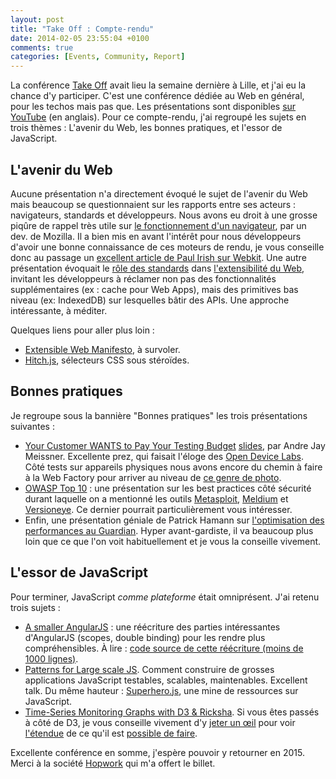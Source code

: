 ```yaml
---
layout: post
title: "Take Off : Compte-rendu"
date: 2014-02-05 23:55:04 +0100
comments: true
categories: [Events, Community, Report]
---
```


La conférence [Take Off](http://takeoffconf.com/2014) avait lieu la semaine dernière à Lille, et j'ai eu la chance d'y participer. C'est une conférence dédiée au Web en général, pour les techos mais pas que. Les présentations sont disponibles [sur YouTube](https://www.youtube.com/user/takeoffconference) (en anglais). Pour ce compte-rendu, j'ai regroupé les sujets en trois thèmes : L'avenir du Web, les bonnes pratiques, et l'essor de JavaScript.

<!-- more -->

## L'avenir du Web

Aucune présentation n'a directement évoqué le sujet de l'avenir du Web mais beaucoup se questionnaient sur les rapports entre ses acteurs : navigateurs, standards et développeurs. Nous avons eu droit à une grosse piqûre de rappel très utile sur [le fonctionnement d'un navigateur](http://paulrouget.com/takeoff2014), par un dev. de Mozilla. Il a bien mis en avant l'intérêt pour nous développeurs d'avoir une bonne connaissance de ces moteurs de rendu, je vous conseille donc au passage un [excellent article de Paul Irish sur Webkit](http://www.paulirish.com/2013/webkit-for-developers/). Une autre présentation évoquait le [rôle des standards](https://www.youtube.com/watch?v=vatY9oDLk1A) dans [l'extensibilité du Web](http://berjon.com/presentations/20140130-own-adventure-web-takeoff/#/), invitant les développeurs à réclamer non pas des fonctionnalités supplémentaires (ex : cache pour Web Apps), mais des primitives bas niveau (ex: IndexedDB) sur lesquelles bâtir des APIs. Une approche intéressante, à méditer.

Quelques liens pour aller plus loin :

- [Extensible Web Manifesto](http://extensiblewebmanifesto.org/), à survoler.
- [Hitch.js](http://extensiblewebmanifesto.org/), sélecteurs CSS sous stéroïdes.

## Bonnes pratiques

Je regroupe sous la bannière "Bonnes pratiques" les trois présentations suivantes :

- [Your Customer WANTS to Pay Your Testing Budget](https://www.youtube.com/watch?v=fxe2pH0cTXc) [slides](https://speakerdeck.com/klickass/your-customers-want-to-pay-your-testing-budget), par Andre Jay Meissner. Excellente prez, qui faisait l'éloge des [Open Device Labs](http://opendevicelab.com/). Côté tests sur appareils physiques nous avons encore du chemin à faire à la Web Factory pour arriver au niveau de [ce genre de photo](https://devicelab.fi/).
- [OWASP Top 10](https://www.owasp.org/index.php/Category:OWASP_Top_Ten_Project) : une présentation sur les best practices côté sécurité durant laquelle on a mentionné les outils [Metasploit](http://www.metasploit.com/), [Meldium](https://www.meldium.com/) et [Versioneye](https://github.com/versioneye/). Ce dernier pourrait particulièrement vous intéresser.
- Enfin, une présentation géniale de Patrick Hamann sur [l'optimisation des performances au Guardian](https://speakerdeck.com/patrickhamann/css-and-the-critical-path). Hyper avant-gardiste, il va beaucoup plus loin que ce que l'on voit habituellement et je vous la conseille vivement.

## L'essor de JavaScript

Pour terminer, JavaScript _comme plateforme_ était omniprésent. J'ai retenu trois sujets :

- [A smaller AngularJS](https://rawgithub.com/timruffles/cute-talk/master/index.html#/) : une réécriture des parties intéressantes d'AngularJS (scopes, double binding) pour les rendre plus compréhensibles. À lire : [code source de cette réécriture (moins de 1000 lignes)](http://timruffles.github.io/cute/).
- [Patterns for Large scale JS](https://speakerdeck.com/kimjoar/patterns-of-large-scale-javascript-applications-1). Comment construire de grosses applications JavaScript testables, scalables, maintenables. Excellent talk. Du même hauteur : [Superhero.js](http://superherojs.com/), une mine de ressources sur JavaScript.
- [Time-Series Monitoring Graphs with D3 & Ricksha](http://www.slideshare.net/byrichardpowell/timeseries-monitoring-graphs-with-d3-rickshaw). Si vous êtes passés à côté de D3, je vous conseille vivement d'y [jeter un œil](https://d3js.org) pour voir [l'étendue](http://bl.ocks.org/mbostock/4063318) de ce qu'il est [possible de faire](https://www.theguardian.com/info/2017/feb/05/removed-interactive).

Excellente conférence en somme, j'espère pouvoir y retourner en 2015. Merci à la société [Hopwork](http://www.hopwork.com/) qui m'a offert le billet.

